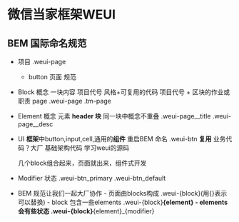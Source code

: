 # 微信当家框架WEUI

## BEM 国际命名规范
- 项目 .weui-page
    - button 页面
规范
- Block 概念
     一块内容  项目代号 风格+可复用的代码
     项目代号 + 区块的作业或职责 page
     .weui-page
     .tm-page
- Element 概念
     元素 __header
         块__
     同一块中概念不重叠
     .weui-page__title
     .weui-page__desc

- UI **框架**中button,input,cell,通用的**组件**
     重启BEM 命名
     .weui-btn  **复用**
     业务代码？大厂
     基础架构代码   学习weui的源码

     几个block组合起来，页面就出来，组件式开发

- Modifier
     状态
     .weui-btn_primary
     .weui-btn_default
- BEM 规范让我们一起大厂协作
      - 页面由blocks构成 .weui-{block}(用{}表示可以替换)
      - block 包含一些elements  .weui-{block}__{element}
      - elements 会有些状态
           .weui-{block}__{element}_{modifier}

